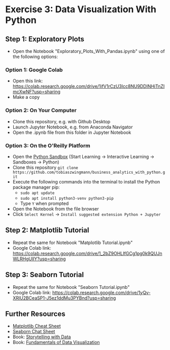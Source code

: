 # Exercise 3: Data Visualization With Python

## Step 1: Exploratory Plots
* Open the Notebook "Exploratory_Plots_With_Pandas.ipynb" using one of the following options:


### Option 1: Google Colab
* Open this link: https://colab.research.google.com/drive/1ifV1rCzU3lcc8NU9DDINHiTnZImcXwNF?usp=sharing
* Make a copy


### Option 2: On Your Computer
* Clone this repository, e.g. with Github Desktop
* Launch Jupyter Notebook, e.g. from Anaconda Navigator 
* Open the .ipynb file from this folder in Jupyter Notebook

### Option 3: On the O'Reilly Platform
* Open the [Python Sandbox](https://learning.oreilly.com/scenarios/python-sandbox/9781492062844/) 
(Start Learning -> Interactive Learning -> Sandboxes -> Python)
* Clone this repository
`git clone https://github.com/tobiaszwingmann/business_analytics_with_python.git`
* Execute the following commands into the terminal to install the Python package manager pip:
	* `sudo apt update`
	* `sudo apt install python3-venv python3-pip`
	* Type `Y` when prompted
* Open the Notebook from the file browser
* Click `Select Kernel` -> `Install suggested extension Python + Jupyter`

## Step 2: Matplotlib Tutorial
* Repeat the same for Notebook "Matplotlib Tutorial.ipynb"
* Google Colab link: https://colab.research.google.com/drive/1_2bZ9OHLIfGCg1pg0k9QUJnWLRHgUlIY?usp=sharing

## Step 3: Seaborn Tutorial
* Repeat the same for Notebook "Seaborn Tutorial.ipynb"
* Google Colab link: https://colab.research.google.com/drive/1yQv-XRlU2BCeaSP1-J5ez1ddMu3PYBnd?usp=sharing

## Further Resources
* [Matplotlib Cheat Sheet](https://www.datacamp.com/cheat-sheet/matplotlib-cheat-sheet-plotting-in-python)
* [Seaborn Chat Sheet](https://www.datacamp.com/cheat-sheet/python-seaborn-cheat-sheet)
* Book: [Storytelling with Data](https://learning.oreilly.com/library/view/storytelling-with-data/9781119002253/)
* Book: [Fundamentals of Data Visualization](https://learning.oreilly.com/library/view/fundamentals-of-data/9781492031079/)